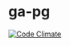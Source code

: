 # ga-pg
[![Code Climate](https://codeclimate.com/github/frank-borkin/ga-pg/badges/gpa.svg)](https://codeclimate.com/github/frank-borkin/ga-pg)
